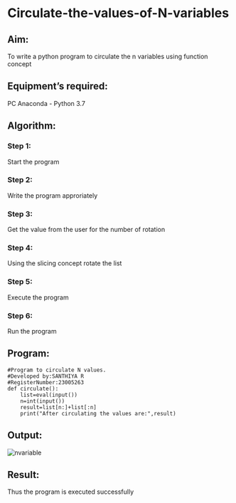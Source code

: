 # Circulate-the-values-of-N-variables
## Aim:
To write a python program to circulate the n variables using function concept
## Equipment’s required:
PC
Anaconda - Python 3.7
## Algorithm: 
### Step 1: 
Start the program
### Step 2: 
Write the program approriately
### Step 3: 
Get the value from the user for the number of rotation
### Step 4: 
Using the slicing concept rotate the list

### Step 5: 
Execute the program
### Step 6: 
Run the program
## Program:
```
#Program to circulate N values.
#Developed by:SANTHIYA R
#RegisterNumber:23005263
def circulate():
    list=eval(input())
    n=int(input())
    result=list[n:]+list[:n]
    print("After circulating the values are:",result)
```
## Output:
![nvariable](https://github.com/SanthiyaRajarao/Circulate-the-values-of-N-variables/assets/144979216/2cfe9aca-50d1-4844-8c72-e043818c406a)

## Result:
Thus the program is executed successfully
